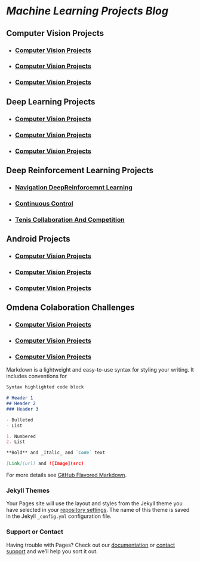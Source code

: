 # **_Machine Learning Projects Blog_**


## Computer Vision Projects 
- ### [Computer Vision Projects ](https://github.com/calincan2000?tab=repositories)
- ### [Computer Vision Projects ](https://github.com/calincan2000?tab=repositories)
- ### [Computer Vision Projects ](https://github.com/calincan2000?tab=repositories)


## Deep Learning Projects 
- ### [Computer Vision Projects ](https://github.com/calincan2000?tab=repositories)
- ### [Computer Vision Projects ](https://github.com/calincan2000?tab=repositories)
- ### [Computer Vision Projects ](https://github.com/calincan2000?tab=repositories)


## Deep Reinforcement Learning Projects
- ### [Navigation DeepReinforcemnt Learning ](https://github.com/calincan2000/Navigation_DeepReinforcemntLearning)
- ### [Continuous Control ](https://github.com/calincan2000/Continuous_Control)
- ### [Tenis Collaboration And Competition](https://github.com/calincan2000/TenisCollaborationAndCompetition)



## Android Projects
- ### [Computer Vision Projects ](https://github.com/calincan2000?tab=repositories)
- ### [Computer Vision Projects ](https://github.com/calincan2000?tab=repositories)
- ### [Computer Vision Projects ](https://github.com/calincan2000?tab=repositories)


## Omdena Colaboration Challenges
- ### [Computer Vision Projects ](https://github.com/calincan2000?tab=repositories)
- ### [Computer Vision Projects ](https://github.com/calincan2000?tab=repositories)
- ### [Computer Vision Projects ](https://github.com/calincan2000?tab=repositories)


Markdown is a lightweight and easy-to-use syntax for styling your writing. It includes conventions for

```markdown
Syntax highlighted code block

# Header 1
## Header 2
### Header 3

- Bulleted
- List

1. Numbered
2. List

**Bold** and _Italic_ and `Code` text

[Link](url) and ![Image](src)
```

For more details see [GitHub Flavored Markdown](https://guides.github.com/features/mastering-markdown/).

### Jekyll Themes

Your Pages site will use the layout and styles from the Jekyll theme you have selected in your [repository settings](https://github.com/calincan2000/CalincanMircea/settings). The name of this theme is saved in the Jekyll `_config.yml` configuration file.

### Support or Contact

Having trouble with Pages? Check out our [documentation](https://help.github.com/categories/github-pages-basics/) or [contact support](https://github.com/contact) and we’ll help you sort it out.


